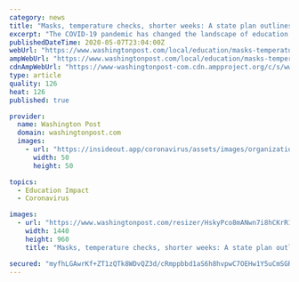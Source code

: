 ```yaml
---
category: news
title: "Masks, temperature checks, shorter weeks: A state plan outlines how school could change in Maryland"
excerpt: "The COVID-19 pandemic has changed the landscape of education more dramatically than any other phenomenon in the history of our state school system,” the report said"
publishedDateTime: 2020-05-07T23:04:00Z
webUrl: "https://www.washingtonpost.com/local/education/masks-temperature-checks-shorter-weeks-a-state-plan-outlines-how-school-could-change-in-maryland/2020/05/07/c1ec2224-9057-11ea-9e23-6914ee410a5f_story.html"
ampWebUrl: "https://www.washingtonpost.com/local/education/masks-temperature-checks-shorter-weeks-a-state-plan-outlines-how-school-could-change-in-maryland/2020/05/07/c1ec2224-9057-11ea-9e23-6914ee410a5f_story.html?outputType=amp"
cdnAmpWebUrl: "https://www-washingtonpost-com.cdn.ampproject.org/c/s/www.washingtonpost.com/local/education/masks-temperature-checks-shorter-weeks-a-state-plan-outlines-how-school-could-change-in-maryland/2020/05/07/c1ec2224-9057-11ea-9e23-6914ee410a5f_story.html?outputType=amp"
type: article
quality: 126
heat: 126
published: true

provider:
  name: Washington Post
  domain: washingtonpost.com
  images:
    - url: "https://insideout.app/coronavirus/assets/images/organizations/washingtonpost.com-50x50.jpg"
      width: 50
      height: 50

topics:
  - Education Impact
  - Coronavirus

images:
  - url: "https://www.washingtonpost.com/resizer/HskyPco8mANwn7i8hCKrR1lL6Ug=/1440x0/smart/arc-anglerfish-washpost-prod-washpost.s3.amazonaws.com/public/7OUN7BUQL4I6VHRDNEKO4QIKL4.jpg"
    width: 1440
    height: 960
    title: "Masks, temperature checks, shorter weeks: A state plan outlines how school could change in Maryland"

secured: "myfhLGAwrKf+ZT1zQTk8WDvQZ3d/cRmppbbd1aS6h8hvpwC7OEHw1Y5uCmSGRiIuVdAmhf8orHmYWt7fkZEMndJaZKaW785zfjPWs0SjxDgFR07uVkjSV07+xWKqv2XQx+A9rO2viHd7yYI50z0oOsJwl/8/isy+Fwc3gw5DzptXplOv9uUuvvGyZteaFZPPo9svfLSwVHGbyaUGat2ibmgvgXrj2UsEOklWaWmbc99DgfRa3Cx7gSHnHIOsIv+SKPgnuMYxsdlsGLtDeQ3AbzSvL1SGv5JvGpWvZ03PKQcqYv6pO8tqQ88+M23NBHtTgD+zVAlEQILRH81W8/2uWvGfYo032p/thETLnQaNkF9lKb203KZMs64tLsf8ai8S2Yn+KmT5zQPxYTOB3uMShlbf7KNrZUsSLpx6++Zm9PTvFNi9daZecCYfFCEvPwg7RNphbFlBWCWo3HETLObh4/tWPreMLqTAeTDCzCaxapo=;tHMmMrf00KzXKzR7tdKnbg=="
---
```


